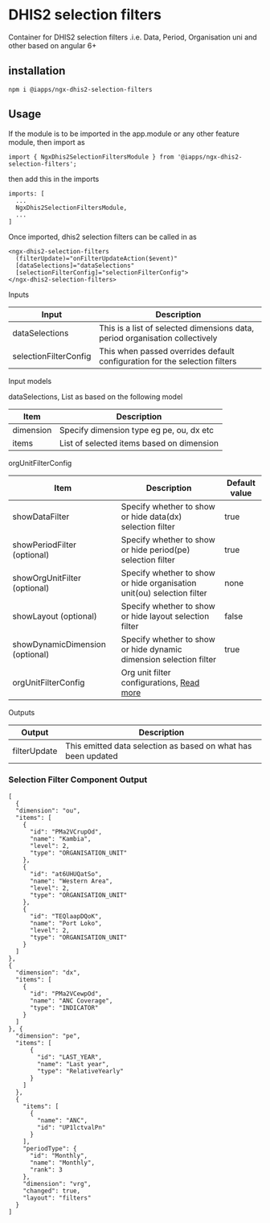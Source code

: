 # DHIS2 selection filters

Container for DHIS2 selection filters .i.e. Data, Period, Organisation uni and other based on angular 6+

## installation

`npm i @iapps/ngx-dhis2-selection-filters`

## Usage

If the module is to be imported in the app.module or any other feature module, then import as

`import { NgxDhis2SelectionFiltersModule } from '@iapps/ngx-dhis2-selection-filters';`

then add this in the imports

    imports: [
      ...
      NgxDhis2SelectionFiltersModule,
      ...
    ]

Once imported, dhis2 selection filters can be called in as

    <ngx-dhis2-selection-filters
      (filterUpdate)="onFilterUpdateAction($event)"
      [dataSelections]="dataSelections"
      [selectionFilterConfig]="selectionFilterConfig">
    </ngx-dhis2-selection-filters>

Inputs

| Input                 | Description                                                                  |
| --------------------- | ---------------------------------------------------------------------------- |
| dataSelections        | This is a list of selected dimensions data, period organisation collectively |
| selectionFilterConfig | This when passed overrides default configuration for the selection filters   |

Input models

dataSelections, List as based on the following model

| Item      | Description                               |
| --------- | ----------------------------------------- |
| dimension | Specify dimension type eg pe, ou, dx etc  |
| items     | List of selected items based on dimension |

orgUnitFilterConfig

| Item                            | Description                                                                                                 | Default value |
| ------------------------------- | ----------------------------------------------------------------------------------------------------------- | ------------- |
| showDataFilter                  | Specify whether to show or hide data(dx) selection filter                                                   | true          |
| showPeriodFilter (optional)     | Specify whether to show or hide period(pe) selection filter                                                 | true          |
| showOrgUnitFilter (optional)    | Specify whether to show or hide organisation unit(ou) selection filter                                      | none          |
| showLayout (optional)           | Specify whether to show or hide layout selection filter                                                     | false         |
| showDynamicDimension (optional) | Specify whether to show or hide dynamic dimension selection filter                                          | true          |
| orgUnitFilterConfig             | Org unit filter configurations, [Read more](https://www.npmjs.com/package/@iapps/ngx-dhis2-org-unit-filter) |               |

Outputs

| Output       | Description                                                   |
| ------------ | ------------------------------------------------------------- |
| filterUpdate | This emitted data selection as based on what has been updated |

### Selection Filter Component Output

    [
      {
      "dimension": "ou",
      "items": [
        {
          "id": "PMa2VCrupOd",
          "name": "Kambia",
          "level": 2,
          "type": "ORGANISATION_UNIT"
        },
        {
          "id": "at6UHUQatSo",
          "name": "Western Area",
          "level": 2,
          "type": "ORGANISATION_UNIT"
        },
        {
          "id": "TEQlaapDQoK",
          "name": "Port Loko",
          "level": 2,
          "type": "ORGANISATION_UNIT"
        }
      ]
    },
    {
      "dimension": "dx",
      "items": [
        {
          "id": "PMa2VCewpOd",
          "name": "ANC Coverage",
          "type": "INDICATOR"
        }
      ]
    }, {
      "dimension": "pe",
      "items": [
          {
            "id": "LAST_YEAR",
            "name": "Last year",
            "type": "RelativeYearly"
          }
        ]
      },
      {
        "items": [
          {
            "name": "ANC",
            "id": "UP1lctvalPn"
          }
        ],
        "periodType": {
          "id": "Monthly",
          "name": "Monthly",
          "rank": 3
        },
        "dimension": "vrg",
        "changed": true,
        "layout": "filters"
      }
    ]

